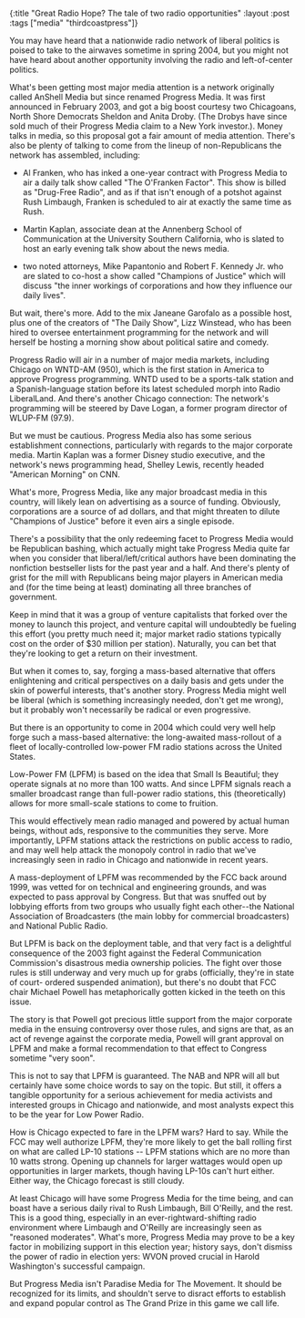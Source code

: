 {:title "Great Radio Hope?  The tale of two radio opportunities"
:layout :post
:tags  ["media" "thirdcoastpress"]}

You may have heard that a nationwide radio network of liberal politics is
poised to take to the airwaves sometime in spring 2004, but you might not have
heard about another opportunity involving the radio and left-of-center
politics.  
  
What's been getting most major media attention is a network originally called
AnShell Media but since renamed Progress Media. It was first announced in
February 2003, and got a big boost courtesy two Chicagoans, North Shore
Democrats Sheldon and Anita Droby. (The Drobys have since sold much of their
Progress Media claim to a New York investor.). Money talks in media, so this
proposal got a fair amount of media attention. There's also be plenty of
talking to come from the lineup of non-Republicans the network has assembled,
including:  
  
* Al Franken, who has inked a one-year contract with Progress Media to air a daily talk show called "The O'Franken Factor". This show is billed as "Drug-Free Radio", and as if that isn't enough of a potshot against Rush Limbaugh, Franken is scheduled to air at exactly the same time as Rush.   
  
* Martin Kaplan, associate dean at the Annenberg School of Communication at the University Southern California, who is slated to host an early evening talk show about the news media.   
  
* two noted attorneys, Mike Papantonio and Robert F. Kennedy Jr. who are slated to co-host a show called "Champions of Justice" which will discuss "the inner workings of corporations and how they influence our daily lives".   
  
But wait, there's more. Add to the mix Janeane Garofalo as a possible host,
plus one of the creators of "The Daily Show", Lizz Winstead, who has been
hired to oversee entertainment programming for the network and will herself be
hosting a morning show about political satire and comedy.  
  
Progress Radio will air in a number of major media markets, including Chicago
on WNTD-AM (950), which is the first station in America to approve Progress
programming. WNTD used to be a sports-talk station and a Spanish-language
station before its latest scheduled morph into Radio LiberalLand. And there's
another Chicago connection: The network's programming will be steered by Dave
Logan, a former program director of WLUP-FM (97.9).  
  
But we must be cautious. Progress Media also has some serious establishment
connections, particularly with regards to the major corporate media. Martin
Kaplan was a former Disney studio executive, and the network's news
programming head, Shelley Lewis, recently headed "American Morning" on CNN.  
  
What's more, Progress Media, like any major broadcast media in this country,
will likely lean on advertising as a source of funding. Obviously,
corporations are a source of ad dollars, and that might threaten to dilute
"Champions of Justice" before it even airs a single episode.  
  
There's a possibility that the only redeeming facet to Progress Media would be
Republican bashing, which actually might take Progress Media quite far when
you consider that liberal/left/critical authors have been dominating the
nonfiction bestseller lists for the past year and a half. And there's plenty
of grist for the mill with Republicans being major players in American media
and (for the time being at least) dominating all three branches of government.  
  
Keep in mind that it was a group of venture capitalists that forked over the
money to launch this project, and venture capital will undoubtedly be fueling
this effort (you pretty much need it; major market radio stations typically
cost on the order of $30 million per station). Naturally, you can bet that
they're looking to get a return on their investment.  
  
But when it comes to, say, forging a mass-based alternative that offers
enlightening and critical perspectives on a daily basis and gets under the
skin of powerful interests, that's another story. Progress Media might well be
liberal (which is something increasingly needed, don't get me wrong), but it
probably won't necessarily be radical or even progressive.  
  
But there is an opportunity to come in 2004 which could very well help forge
such a mass-based alternative: the long-awaited mass-rollout of a fleet of
locally-controlled low-power FM radio stations across the United States.  
  
Low-Power FM (LPFM) is based on the idea that Small Is Beautiful; they operate
signals at no more than 100 watts. And since LPFM signals reach a smaller
broadcast range than full-power radio stations, this (theoretically) allows
for more small-scale stations to come to fruition.  
  
This would effectively mean radio managed and powered by actual human beings,
without ads, responsive to the communities they serve. More importantly, LPFM
stations attack the restrictions on public access to radio, and may well help
attack the monopoly control in radio that we've increasingly seen in radio in
Chicago and nationwide in recent years.  
  
A mass-deployment of LPFM was recommended by the FCC back around 1999, was
vetted for on technical and engineering grounds, and was expected to pass
approval by Congress. But that was snuffed out by lobbying efforts from two
groups who usually fight each other--the National Association of Broadcasters
(the main lobby for commercial broadcasters) and National Public Radio.  
  
But LPFM is back on the deployment table, and that very fact is a delightful
consequence of the 2003 fight against the Federal Communication Commission's
disastrous media ownership policies. The fight over those rules is still
underway and very much up for grabs (officially, they're in state of court-
ordered suspended animation), but there's no doubt that FCC chair Michael
Powell has metaphorically gotten kicked in the teeth on this issue.  
  
The story is that Powell got precious little support from the major corporate
media in the ensuing controversy over those rules, and signs are that, as an
act of revenge against the corporate media, Powell will grant approval on LPFM
and make a formal recommendation to that effect to Congress sometime "very
soon".  
  
This is not to say that LPFM is guaranteed. The NAB and NPR will all but
certainly have some choice words to say on the topic. But still, it offers a
tangible opportunity for a serious achievement for media activists and
interested groups in Chicago and nationwide, and most analysts expect this to
be the year for Low Power Radio.  
  
How is Chicago expected to fare in the LPFM wars? Hard to say. While the FCC
may well authorize LPFM, they're more likely to get the ball rolling first on
what are called LP-10 stations -- LPFM stations which are no more than 10
watts strong. Opening up channels for larger wattages would open up
opportunities in larger markets, though having LP-10s can't hurt either.
Either way, the Chicago forecast is still cloudy.  
  
At least Chicago will have some Progress Media for the time being, and can
boast have a serious daily rival to Rush Limbaugh, Bill O'Reilly, and the
rest. This is a good thing, especially in an ever-rightward-shifting radio
environment where Limbaugh and O'Reilly are increasingly seen as "reasoned
moderates". What's more, Progress Media may prove to be a key factor in
mobilizing support in this election year; history says, don't dismiss the
power of radio in election yers: WVON proved crucial in Harold Washington's
successful campaign.  
  
But Progress Media isn't Paradise Media for The Movement. It should be
recognized for its limits, and shouldn't serve to disract efforts to establish
and expand popular control as The Grand Prize in this game we call life.

